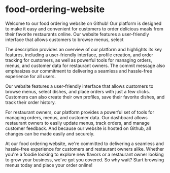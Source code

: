 # food-ordering-website
Welcome to our food ordering website on Github! Our platform is designed to make it easy and convenient for customers to order delicious meals from their favorite restaurants online.  Our website features a user-friendly interface that allows customers to browse menus, select



The description provides an overview of our platform and highlights its key features, including a user-friendly interface, profile creation, and order tracking for customers, as well as powerful tools for managing orders, menus, and customer data for restaurant owners. The commit message also emphasizes our commitment to delivering a seamless and hassle-free experience for all users.




Our website features a user-friendly interface that allows customers to browse menus, select dishes, and place orders with just a few clicks. Customers can also create their own profiles, save their favorite dishes, and track their order history.

For restaurant owners, our platform provides a powerful set of tools for managing orders, menus, and customer data. Our dashboard allows restaurant owners to easily update menus, track orders, and manage customer feedback. And because our website is hosted on Github, all changes can be made easily and securely.

At our food ordering website, we're committed to delivering a seamless and hassle-free experience for customers and restaurant owners alike. Whether you're a foodie looking to explore new flavors or a restaurant owner looking to grow your business, we've got you covered. So why wait? Start browsing menus today and place your order online!


